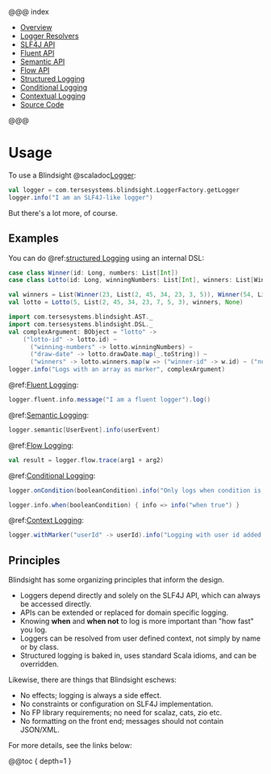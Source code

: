 @@@ index

* [Overview](overview.md)
* [Logger Resolvers](resolvers.md)
* [SLF4J API](slf4j.md)
* [Fluent API](fluent.md)
* [Semantic API](semantic.md)
* [Flow API](flow.md)
* [Structured Logging](structured.md)
* [Conditional Logging](conditional.md)
* [Contextual Logging](context.md)
* [Source Code](sourcecode.md)

@@@

# Usage

To use a Blindsight @scaladoc[Logger](com.tersesystems.blindsight.Logger):

```scala
val logger = com.tersesystems.blindsight.LoggerFactory.getLogger
logger.info("I am an SLF4J-like logger")
```

But there's a lot more, of course.  

## Examples

You can do @ref:[structured Logging](structured.md) using an internal DSL:

```scala
case class Winner(id: Long, numbers: List[Int])
case class Lotto(id: Long, winningNumbers: List[Int], winners: List[Winner], drawDate: Option[java.util.Date])

val winners = List(Winner(23, List(2, 45, 34, 23, 3, 5)), Winner(54, List(52, 3, 12, 11, 18, 22)))
val lotto = Lotto(5, List(2, 45, 34, 23, 7, 5, 3), winners, None)

import com.tersesystems.blindsight.AST._
import com.tersesystems.blindsight.DSL._
val complexArgument: BObject = "lotto" ->
    ("lotto-id" -> lotto.id) ~
      ("winning-numbers" -> lotto.winningNumbers) ~
      ("draw-date" -> lotto.drawDate.map(_.toString)) ~
      ("winners" -> lotto.winners.map(w => ("winner-id" -> w.id) ~ ("numbers" -> w.numbers)))
logger.info("Logs with an array as marker", complexArgument)
```

@ref:[Fluent Logging](fluent.md):

```scala
logger.fluent.info.message("I am a fluent logger").log()
```

@ref:[Semantic Logging](semantic.md):

```scala
logger.semantic[UserEvent].info(userEvent)
```

@ref:[Flow Logging](flow.md):

```scala
val result = logger.flow.trace(arg1 + arg2)
```

@ref:[Conditional Logging](conditional.md):

```scala
logger.onCondition(booleanCondition).info("Only logs when condition is true")

logger.info.when(booleanCondition) { info => info("when true") }
```

@ref:[Context Logging](context.md):

```scala
logger.withMarker("userId" -> userId).info("Logging with user id added as a context marker!")
```

## Principles

Blindsight has some organizing principles that inform the design.

* Loggers depend directly and solely on the SLF4J API, which can always be accessed directly.
* APIs can be extended or replaced for domain specific logging.
* Knowing **when** and **when not** to log is more important than "how fast" you log.
* Loggers can be resolved from user defined context, not simply by name or by class.
* Structured logging is baked in, uses standard Scala idioms, and can be overridden.

Likewise, there are things that Blindsight eschews:

* No effects; logging is always a side effect.
* No constraints or configuration on SLF4J implementation.
* No FP library requirements; no need for scalaz, cats, zio etc.
* No formatting on the front end; messages should not contain JSON/XML.

For more details, see the links below:

@@toc { depth=1 }